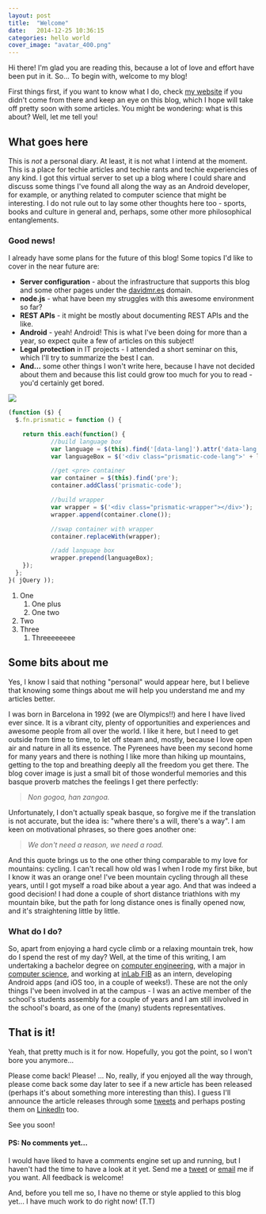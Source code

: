 ```yaml
---
layout: post
title:  "Welcome"
date:   2014-12-25 10:36:15
categories: hello world
cover_image: "avatar_400.png"
---
```


Hi there! I'm glad you are reading this, because a lot of love and effort have been put in it. So... To begin with, welcome to my blog!

First things first, if you want to know what I do, check [my website](http://davidmr.es) if you didn't come from there and keep an eye on this blog, which I hope will take off pretty soon with some articles. You might be wondering: what is this about? Well, let me tell you!


## What goes here ##

This is *not* a personal diary. At least, it is not what I intend at the moment. This is a place for techie articles and techie rants and techie experiencies of any kind. I got this virtual server to set up a blog where I could share and discuss some things I've found all along the way as an Android developer, for example, or anything related to computer science that might be interesting. I do not rule out to lay some other thoughts here too - sports, books and culture in general and, perhaps, some other more philosophical entanglements.


### Good news! ###

I already have some plans for the future of this blog! Some topics I'd like to cover in the near future are:

- **Server configuration** - about the infrastructure that supports this blog and some other pages under the [davidmr.es](http://davidmr.es) domain.
- **node.js** - what have been my struggles with this awesome environment so far?
- **REST APIs** - it might be mostly about documenting REST APIs and the like.
- **Android** - yeah! Android! This is what I've been doing for more than a year, so expect quite a few of articles on this subject!
- **Legal protection** in IT projects - I attended a short seminar on this, which I'll try to summarize the best I can.
- **And...** some other things I won't write here, because I have not decided about them and because this list could grow too much for you to read - you'd certainly get bored.

<img src="/img/parallax_1.jpeg" class="materialboxed responsive-img" />

```javascript
(function ($) {
  $.fn.prismatic = function () {

    return this.each(function() {
			//build language box
			var language = $(this).find('[data-lang]').attr('data-lang');
			var languageBox = $('<div class="prismatic-code-lang">' + language + '</div>');

			//get <pre> container
			var container = $(this).find('pre');
			container.addClass('prismatic-code');

			//build wrapper
			var wrapper = $('<div class="prismatic-wrapper"></div>');
			wrapper.append(container.clone());

			//swap container with wrapper
			container.replaceWith(wrapper);

			//add language box
			wrapper.prepend(languageBox);
    });
  };
}( jQuery ));
```

1. One
	1. One plus
	2. One two
2. Two
3. Three
	1. Threeeeeeee


## Some bits about me ##

Yes, I know I said that nothing "personal" would appear here, but I believe that knowing some things about me will help you understand me and my articles better.

I was born in Barcelona in 1992 (we are Olympics!!) and here I have lived ever since. It is a vibrant city, plenty of opportunities and experiences and awesome people from all over the world. I like it here, but I need to get outside  from time to time, to let off steam and, mostly, because I love open air and nature in all its essence. The Pyrenees have been my second home for many years and there is nothing I like more than hiking up mountains, getting to the top and breathing deeply all the freedom you get there. The blog cover image is just a small bit of those wonderful memories and this basque proverb matches the feelings I get there perfectly:

> *Non gogoa, han zangoa.*

Unfortunately, I don't actually speak basque, so forgive me if the translation is not accurate, but the idea is: "where there's a will, there's a way". I am keen on motivational phrases, so there goes another one:

> *We don't need a reason, we need a road.*

And this quote brings us to the one other thing comparable to my love for mountains: cycling. I can't recall how old was I when I rode my first bike, but I know it was an orange one! I've been mountain cycling through all these years, until I got myself a road bike about a year ago. And that was indeed a good decision! I had done a couple of short distance triathlons with my mountain bike, but the path for long distance ones is finally opened now, and it's straightening little by little.


### What do I do? ###

So, apart from enjoying a hard cycle climb or a relaxing mountain trek, how do I spend the rest of my day? Well, at the time of this writing, I am undertaking a bachelor degree on [computer engineering](http://www.fib.upc.edu/en.html), with a major in [computer science](http://www.fib.upc.edu/en/estudiar-enginyeria-informatica/especialitats-grau/computacio.html), and working at [inLab FIB](http://inlab.fib.upc.edu/en) as an intern, developing Android apps (and iOS too, in a couple of weeks!). These are not the only things I've been involved in at the campus - I was an active member of the school's students assembly for a couple of years and I am still involved in the school's board, as one of the (many) students representatives.


## That is it! ##

Yeah, that pretty much is it for now. Hopefully, you got the point, so I won't bore you anymore...

Please come back! Please! ... No, really, if you enjoyed all the way through, please come back some day later to see if a new article has been released (perhaps it's about something more interesting than this). I guess I'll announce the article releases through some [tweets](https://twitter.com/nihilsinecaos) and perhaps posting them on [LinkedIn](https://www.linkedin.com/in/davidmartinezrodriguez) too.

See you soon!


#### PS: No comments yet... ####

I would have liked to have a comments engine set up and running, but I haven't had the time to have a look at it yet. Send me a [tweet](https://twitter.com/nihilsinecaos) or [email](mailto:davidmr.web@gmail.com) me if you want. All feedback is welcome!

And, before you tell me so, I have no theme or style applied to this blog yet... I have much work to do right now! (T.T)
